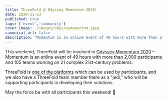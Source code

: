```yaml
---
title: ThreeFold @ Odyssey Momentum 2020!
date: 2020-11-13
published: true
tags: ['event','community']
cover_image: ./images/odysseymomentum.jpeg
canonical_url: false
description: "Momentum is an online event of 49 hours with more than 2,000 participants and 105 teams working on 21 complex 21st-century problems."
---
```


This weekend, ThreeFold will be involved in [Odyssey Momentum 2020](https://www.odyssey.org/momentum/) – Momentum is an online event of 49 hours with more than 2,000 participants and 105 teams working on 21 complex 21st-century problems.

ThreeFold is [one of the platforms](https://gitlab.com/digicampus/ssi/ssi-overview) which can be used by participants, and we also have a ThreeFold team member there as a "jedi," who will be supporting participants in developing their solutions.

May the force be with all participants this weekend! 🙏
